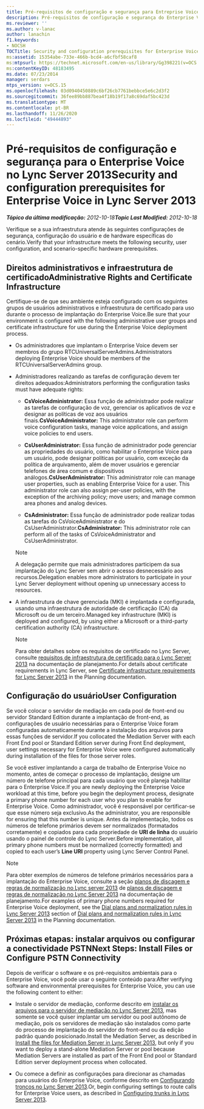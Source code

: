 ```yaml
---
title: Pré-requisitos de configuração e segurança para Entreprise Voice
description: Pré-requisitos de configuração e segurança do Enterprise Voice.
ms.reviewer: ''
ms.author: v-lanac
author: lanachin
f1.keywords:
- NOCSH
TOCTitle: Security and configuration prerequisites for Enterprise Voice
ms:assetid: 15354abe-733e-466b-bcd4-a6cfbf58caf8
ms:mtpsurl: https://technet.microsoft.com/en-us/library/Gg398221(v=OCS.15)
ms:contentKeyID: 48183495
ms.date: 07/23/2014
manager: serdars
mtps_version: v=OCS.15
ms.openlocfilehash: 03d0940450889c6bf26cb7761bebbce5e6c2d3f2
ms.sourcegitcommit: 36fee89bb887bea4f18b19f17a8c69daf5bc423d
ms.translationtype: MT
ms.contentlocale: pt-BR
ms.lasthandoff: 11/26/2020
ms.locfileid: "49444893"
---
```

# <a name="security-and-configuration-prerequisites-for-enterprise-voice-in-lync-server-2013"></a><span data-ttu-id="5e020-103">Pré-requisitos de configuração e segurança para o Enterprise Voice no Lync Server 2013</span><span class="sxs-lookup"><span data-stu-id="5e020-103">Security and configuration prerequisites for Enterprise Voice in Lync Server 2013</span></span>

<div data-xmlns="http://www.w3.org/1999/xhtml">

<div class="topic" data-xmlns="http://www.w3.org/1999/xhtml" data-msxsl="urn:schemas-microsoft-com:xslt" data-cs="https://msdn.microsoft.com/">

<div data-asp="https://msdn2.microsoft.com/asp">



</div>

<div id="mainSection">

<div id="mainBody"><span data-ttu-id="5e020-104">

<span> </span></span><span class="sxs-lookup"><span data-stu-id="5e020-104">

<span> </span></span></span>

<span data-ttu-id="5e020-105">_**Tópico da última modificação:** 2012-10-18_</span><span class="sxs-lookup"><span data-stu-id="5e020-105">_**Topic Last Modified:** 2012-10-18_</span></span>

<span data-ttu-id="5e020-106">Verifique se a sua infraestrutura atende às seguintes configurações de segurança, configuração do usuário e de hardware específicas do cenário.</span><span class="sxs-lookup"><span data-stu-id="5e020-106">Verify that your infrastructure meets the following security, user configuration, and scenario-specific hardware prerequisites.</span></span>

<div>

## <a name="administrative-rights-and-certificate-infrastructure"></a><span data-ttu-id="5e020-107">Direitos administrativos e infraestrutura de certificado</span><span class="sxs-lookup"><span data-stu-id="5e020-107">Administrative Rights and Certificate Infrastructure</span></span>

<span data-ttu-id="5e020-108">Certifique-se de que seu ambiente esteja configurado com os seguintes grupos de usuários administrativos e infraestrutura de certificado para uso durante o processo de implantação do Enterprise Voice.</span><span class="sxs-lookup"><span data-stu-id="5e020-108">Be sure that your environment is configured with the following administrative user groups and certificate infrastructure for use during the Enterprise Voice deployment process.</span></span>

  - <span data-ttu-id="5e020-109">Os administradores que implantam o Enterprise Voice devem ser membros do grupo RTCUniversalServerAdmins.</span><span class="sxs-lookup"><span data-stu-id="5e020-109">Administrators deploying Enterprise Voice should be members of the RTCUniversalServerAdmins group.</span></span>

  - <span data-ttu-id="5e020-110">Administradores realizando as tarefas de configuração devem ter direitos adequados:</span><span class="sxs-lookup"><span data-stu-id="5e020-110">Administrators performing the configuration tasks must have adequate rights:</span></span>
    
      - <span data-ttu-id="5e020-111">**CsVoiceAdministrator:** Essa função de administrador pode realizar as tarefas de configuração de voz, gerenciar os aplicativos de voz e designar as políticas de voz aos usuários finais.</span><span class="sxs-lookup"><span data-stu-id="5e020-111">**CsVoiceAdministrator:** This administrator role can perform voice configuration tasks, manage voice applications, and assign voice policies to end users.</span></span>
    
      - <span data-ttu-id="5e020-p101">**CsUserAdministrator:** Essa função de administrador pode gerenciar as propriedades do usuário, como habilitar o Enterprise Voice para um usuário, pode designar políticas por usuário, com exceção da política de arquivamento, além de mover usuários e gerenciar telefones de área comum e dispositivos análogos.</span><span class="sxs-lookup"><span data-stu-id="5e020-p101">**CsUserAdministrator:** This administrator role can manage user properties, such as enabling Enterprise Voice for a user. This administrator role can also assign per-user policies, with the exception of the archiving policy; move users; and manage common area phones and analog devices.</span></span>
    
      - <span data-ttu-id="5e020-114">**CsAdministrator:** Essa função de administrador pode realizar todas as tarefas do CsVoiceAdministrator e do CsUserAdministrator.</span><span class="sxs-lookup"><span data-stu-id="5e020-114">**CsAdministrator:** This administrator role can perform all of the tasks of CsVoiceAdministrator and CsUserAdministrator.</span></span>
    
    <div>
    

    > [!NOTE]
    > <span data-ttu-id="5e020-115">A delegação permite que mais administradores participem da sua implantação do Lync Server sem abrir o acesso desnecessário aos recursos.</span><span class="sxs-lookup"><span data-stu-id="5e020-115">Delegation enables more administrators to participate in your Lync Server deployment without opening up unnecessary access to resources.</span></span>

    
    </div>

  - <span data-ttu-id="5e020-116">A infraestrutura de chave gerenciada (MKI) é implantada e configurada, usando uma infraestrutura de autoridade de certificação (CA) da Microsoft ou de um terceiro.</span><span class="sxs-lookup"><span data-stu-id="5e020-116">Managed key infrastructure (MKI) is deployed and configured, by using either a Microsoft or a third-party certification authority (CA) infrastructure.</span></span>
    
    <div>
    

    > [!NOTE]
    > <span data-ttu-id="5e020-117">Para obter detalhes sobre os requisitos de certificado no Lync Server, consulte <A href="lync-server-2013-certificate-infrastructure-requirements.md">requisitos de infraestrutura de certificado para o Lync Server 2013</A> na documentação de planejamento.</span><span class="sxs-lookup"><span data-stu-id="5e020-117">For details about certificate requirements in Lync Server, see <A href="lync-server-2013-certificate-infrastructure-requirements.md">Certificate infrastructure requirements for Lync Server 2013</A> in the Planning documentation.</span></span>

    
    </div>

</div>

<div>

## <a name="user-configuration"></a><span data-ttu-id="5e020-118">Configuração do usuário</span><span class="sxs-lookup"><span data-stu-id="5e020-118">User Configuration</span></span>

<span data-ttu-id="5e020-119">Se você colocar o servidor de mediação em cada pool de front-end ou servidor Standard Edition durante a implantação de front-end, as configurações de usuário necessárias para o Enterprise Voice foram configuradas automaticamente durante a instalação dos arquivos para essas funções de servidor.</span><span class="sxs-lookup"><span data-stu-id="5e020-119">If you collocated the Mediation Server with each Front End pool or Standard Edition server during Front End deployment, user settings necessary for Enterprise Voice were configured automatically during installation of the files for those server roles.</span></span>

<span data-ttu-id="5e020-120">Se você estiver implantando a carga de trabalho de Enterprise Voice no momento, antes de começar o processo de implantação, designe um número de telefone principal para cada usuário que você planeja habilitar para o Enterprise Voice.</span><span class="sxs-lookup"><span data-stu-id="5e020-120">If you are newly deploying the Enterprise Voice workload at this time, before you begin the deployment process, designate a primary phone number for each user who you plan to enable for Enterprise Voice.</span></span> <span data-ttu-id="5e020-121">Como administrador, você é responsável por certificar-se que esse número seja exclusivo.</span><span class="sxs-lookup"><span data-stu-id="5e020-121">As the administrator, you are responsible for ensuring that this number is unique.</span></span> <span data-ttu-id="5e020-122">Antes da implementação, todos os números de telefone primários devem ser normalizados (formatados corretamente) e copiados para cada propriedade de **URI de linha** do usuário usando o painel de controle do Lync Server.</span><span class="sxs-lookup"><span data-stu-id="5e020-122">Before implementation, all primary phone numbers must be normalized (correctly formatted) and copied to each user’s **Line URI** property using Lync Server Control Panel.</span></span>

<div>


> [!NOTE]
> <span data-ttu-id="5e020-123">Para obter exemplos de números de telefone primários necessários para a implantação do Enterprise Voice, consulte a seção <A href="lync-server-2013-dial-plans-and-normalization-rules.md">planos de discagem e regras de normalização no Lync server 2013</A> de <A href="lync-server-2013-dial-plans-and-normalization-rules.md">planos de discagem e regras de normalização no Lync Server 2013</A> na documentação de planejamento.</span><span class="sxs-lookup"><span data-stu-id="5e020-123">For examples of primary phone numbers required for Enterprise Voice deployment, see the <A href="lync-server-2013-dial-plans-and-normalization-rules.md">Dial plans and normalization rules in Lync Server 2013</A> section of <A href="lync-server-2013-dial-plans-and-normalization-rules.md">Dial plans and normalization rules in Lync Server 2013</A> in the Planning documentation.</span></span>



</div>

</div>

<div>

## <a name="next-steps-install-files-or-configure-pstn-connectivity"></a><span data-ttu-id="5e020-124">Próximas etapas: instalar arquivos ou configurar a conectividade PSTN</span><span class="sxs-lookup"><span data-stu-id="5e020-124">Next Steps: Install Files or Configure PSTN Connectivity</span></span>

<span data-ttu-id="5e020-125">Depois de verificar o software e os pré-requisitos ambientais para o Enterprise Voice, você pode usar o seguinte conteúdo para:</span><span class="sxs-lookup"><span data-stu-id="5e020-125">After verifying software and environmental prerequisites for Enterprise Voice, you can use the following content to either:</span></span>

  - <span data-ttu-id="5e020-126">Instale o servidor de mediação, conforme descrito em [instalar os arquivos para o servidor de mediação no Lync Server 2013](lync-server-2013-install-the-files-for-mediation-server.md), mas somente se você quiser implantar um servidor ou pool autônomo de mediação, pois os servidores de mediação são instalados como parte do processo de implantação do servidor do front-end ou da edição padrão quando posicionado.</span><span class="sxs-lookup"><span data-stu-id="5e020-126">Install the Mediation Server, as described in [Install the files for Mediation Server in Lync Server 2013](lync-server-2013-install-the-files-for-mediation-server.md), but only if you want to deploy a stand-alone Mediation Server or pool because Mediation Servers are installed as part of the Front End pool or Standard Edition server deployment process when collocated.</span></span>

  - <span data-ttu-id="5e020-127">Ou comece a definir as configurações para direcionar as chamadas para usuários do Enterprise Voice, conforme descrito em [Configurando troncos no Lync Server 2013](lync-server-2013-configuring-trunks.md).</span><span class="sxs-lookup"><span data-stu-id="5e020-127">Or, begin configuring settings to route calls for Enterprise Voice users, as described in [Configuring trunks in Lync Server 2013](lync-server-2013-configuring-trunks.md).</span></span>

<span data-ttu-id="5e020-128"></div>

</div>

<span> </span>

</div>

</div>

</span><span class="sxs-lookup"><span data-stu-id="5e020-128"></div>

</div>

<span> </span>

</div>

</div>

</span></span></div>


